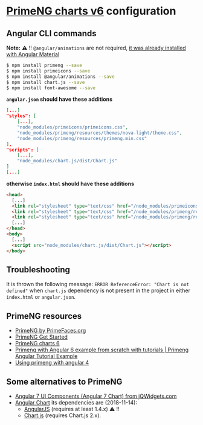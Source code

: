 # [PrimeNG charts v6](https://www.primefaces.org/primeng-6.1.6/#/chart) configuration

## Angular CLI commands

**Note:** :warning: :bangbang: `@angular/animations` are not required, [it was already installed with Angular Material](./material_angular/material_angular.md)

```bash
$ npm install primeng --save
$ npm install primeicons --save
$ npm install @angular/animations --save
$ npm install chart.js --save
$ npm install font-awesome --save
```

**`angular.json` should have these additions**

```json
[...]
"styles": [
    [...],
    "node_modules/primeicons/primeicons.css",
    "node_modules/primeng/resources/themes/nova-light/theme.css",
    "node_modules/primeng/resources/primeng.min.css"
],
"scripts": [
    [...],
    "node_modules/chart.js/dist/Chart.js"
]
[...]
```

**otherwise `index.html` should have these additions**

```html
<head>
  [...]
  <link rel="stylesheet" type="text/css" href="/node_modules/primeicons/primeicons.css" />
  <link rel="stylesheet" type="text/css" href="/node_modules/primeng/resources/themes/nova-light/theme.css" />
  <link rel="stylesheet" type="text/css" href="/node_modules/primeng/resources/primeng.min.css" />
  [...]
</head>
<body>
  [...]
  <script src="node_modules/chart.js/dist/Chart.js"></script>
</body>
```

## Troubleshooting

It is thrown the following message: `ERROR ReferenceError: "Chart is not defined"` when `chart.js` dependency is not present in the project in either `index.html` or `angular.json`.

## PrimeNG resources

- [PrimeNG by PrimeFaces.org](https://www.primefaces.org/#primeng)
- [PrimeNG Get Started](https://www.primefaces.org/primeng-6.1.6/#/setup)
- [PrimeNG charts 6](https://www.primefaces.org/primeng-6.1.6/#/chart)
- [Primeng with Angular 6 example from scratch with tutorials | Primeng Angular Tutorial Example](https://www.cloudhadoop.com/2018/07/primeng-with-angular-6-example-from.html)
- [Using primeng with angular 4](http://www.thejavageek.com/2017/07/31/using-primeng-angular-4/)

## Some alternatives to PrimeNG

- [Angular 7 UI Components (Angular 7 Chart) from jQWidgets.com](https://www.jqwidgets.com/angular/angular-chart/#https://www.jqwidgets.com/angular/angular-chart/angular-chart-spiderchart.htm)
- [Angular Chart](http://jtblin.github.io/angular-chart.js/) its dependencies are (2018-11-14):
  - [AngularJS](https://angularjs.org/) (requires at least 1.4.x) :warning: :bangbang:
  - [Chart.js](https://www.chartjs.org/) (requires Chart.js 2.x).
